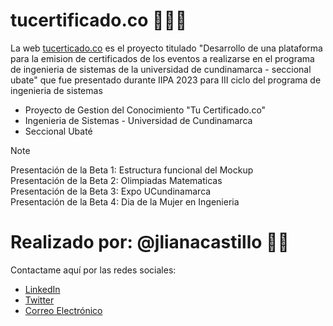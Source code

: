 # tucertificado.co 👩🏼‍🎓
La web [tucerticado.co](tucertificado.co) es el proyecto titulado "Desarrollo de una plataforma para la emision de certificados de los eventos a realizarse en el programa de ingenieria de sistemas de la universidad de cundinamarca - seccional ubate" que fue presentado durante IIPA 2023 para III ciclo del programa de ingenieria de sistemas
* Proyecto de Gestion del Conocimiento "Tu Certificado.co"
* Ingenieria de Sistemas - Universidad de Cundinamarca
* Seccional Ubaté
> [!NOTE]
> Presentación de la Beta 1: Estructura funcional del Mockup <br>
> Presentación de la Beta 2: Olimpiadas Matematicas <br>
> Presentación de la Beta 3: Expo UCundinamarca <br>
> Presentación de la Beta 4: Dia de la Mujer en Ingenieria
# Realizado por: @jlianacastillo 👩‍💻
Contactame aquí por las redes sociales: <br>
* [LinkedIn](https://www.linkedin.com/in/julianacastilloaraujo/)
* [Twitter](https://twitter.com/jcastilloaraujo)
* [Correo Electrónico](jcastilloa@ucundinamarca.edu.co)

